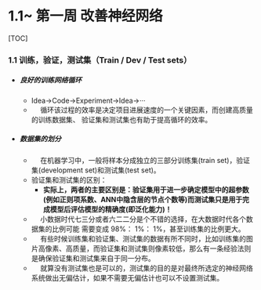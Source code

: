 # 1.1~ 第一周 改善神经网络

[TOC]

### 1.1 训练，验证，测试集（Train / Dev / Test sets）

* ##### 良好的训练网络循环
	* Idea->Code->Experiment->Idea->···
	* &emsp; 循环该过程的效率是决定项目进展速度的一个关键因素，而创建高质量的训练数据集、  验证集和测试集也有助于提高循环的效率。

* ##### 数据集的划分
	*   &emsp; 在机器学习中，一般将样本分成独立的三部分训练集(train set)，验证集(development set)和测试集(test set)。
	*  验证集和测试集的区别：
		* **实际上，两者的主要区别是：验证集用于进一步确定模型中的超参数(例如正则项系数、ANN中隐含层的节点个数等)而测试集只是用于完成模型后评估模型的精确度(即泛化能力)！**
	* &emsp; 小数据时代七三分或者六二二分是个不错的选择，在大数据时代各个数据集的比例可能  需要变成 98%： 1%： 1%，甚至训练集的比例更大。
	* &emsp; 有些时候训练集和验证集、测试集的数据有所不同时，比如训练集的图片高像素、高质量，而验证集和测试集则像素较低，那么有一条经验法则是确保验证集和测试集来自于同一分布。
	* &emsp; 就算没有测试集也是可以的，测试集的目的是对最终所选定的神经网络  系统做出无偏估计，如果不需要无偏估计也可以不设置测试集。
<!--stackedit_data:
eyJoaXN0b3J5IjpbMTczOTQyOTg5MywyMTMzODc5MzAxXX0=
-->